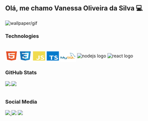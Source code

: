 ## Olá, me chamo Vanessa Oliveira da Silva 💻

<img align="center" alt="wallpaper/gif" width="900px" height="300px" src="https://windowscustomization.com/wp-content/uploads/2018/09/forest.gif" />

### Technologies
  
<div style="display: inline-block;"><br>
  <img align="center" alt="Alx-HTML" height="30" width="40" src="https://raw.githubusercontent.com/devicons/devicon/master/icons/html5/html5-original.svg">
  <img align="center" alt="Alx-CSS" height="30" width="40" src="https://raw.githubusercontent.com/devicons/devicon/master/icons/css3/css3-original.svg">
  <img align="center" alt="Alx-Js" height="30" width="40" src="https://raw.githubusercontent.com/devicons/devicon/master/icons/javascript/javascript-plain.svg">
  <img align="center" alt="Alx-Ts" height="30" width="40" src="https://raw.githubusercontent.com/devicons/devicon/master/icons/typescript/typescript-plain.svg">   
  <img align="center" alt="Alx-mysql" width="50" height="40" src="https://raw.githubusercontent.com/devicons/devicon/master/icons/mysql/mysql-original-wordmark.svg"> 
   <img align="center" src="https://cdn.jsdelivr.net/gh/devicons/devicon/icons/nodejs/nodejs-original.svg" height="40" width="40" alt="nodejs logo"  />
 <img align="center"  src="https://cdn.jsdelivr.net/gh/devicons/devicon/icons/react/react-original-wordmark.svg" height="40" width="40" alt="react logo" />
</div>
&nbsp;

### GitHub Stats

<div>
  <a href="https://github.com/Nessa515/github-readme-stats">
    <img height=200 align="center" src="https://github-readme-stats.vercel.app/api?username=Nessa515&show_icons=true&theme=radical"/>
  </a>
  <a href="https://github.com/Nessa515/convoychat">
    <img height=200 align="center" src="https://github-readme-stats.vercel.app/api/top-langs/?username=Nessa515&layout=donut&theme=radical"/>
  </a>
</div>
&nbsp;

### Social Media

<div>
  <a href="https://www.instagram.com/nessa_oliveira_silva" alt="Instagram" target="_blank">
    <img src="https://img.shields.io/badge/-Instagram-DF0174?style=for-the-badge&labelColor=DF0174&logo=instagram&logoColor=white&link=https://www.instagram.com/nessa_oliveira_silva">
  </a>
    <a href = "mailto:vanessaoliveiradasilva515@gmail.com"><img src="https://img.shields.io/badge/-Gmail-%23333?style=for-the-badge&logo=gmail&logoColor=white" target="_blank"></a>
  <a href="https://www.linkedin.com/in/vanessa-oliveira-da-silva-45b35b213/" target="_blank"><img src="https://img.shields.io/badge/-LinkedIn-%230077B5?style=for-the-badge&logo=linkedin&logoColor=white" target="_blank"></a>
</div>
&nbsp;

